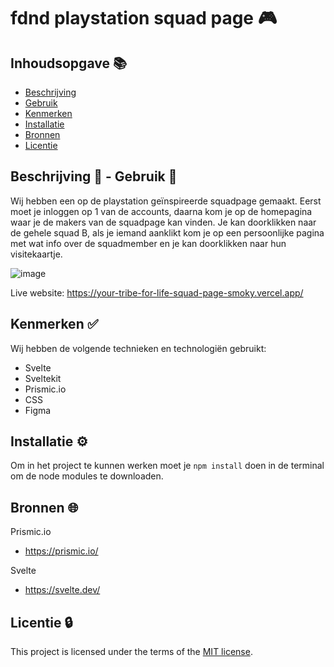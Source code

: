 # fdnd playstation squad page 🎮




## Inhoudsopgave 📚

  * [Beschrijving](#beschrijving)
  * [Gebruik](#gebruik)
  * [Kenmerken](#kenmerken)
  * [Installatie](#installatie)
  * [Bronnen](#bronnen)
  * [Licentie](#licentie)


## Beschrijving 📃 -  Gebruik  👥
<!-- In de Beschrijving staat hoe je project er uit ziet, hoe het werkt en wat je er mee kan. -->
Wij hebben een op de playstation geïnspireerde squadpage gemaakt. Eerst moet je inloggen op 1 van de accounts, daarna kom je op de homepagina waar je de makers van de squadpage kan vinden.
Je kan doorklikken naar de gehele squad B, als je iemand aanklikt kom je op een persoonlijke pagina met wat info over de squadmember en je kan doorklikken naar hun visitekaartje.

<!-- Voeg een mooie poster visual toe 📸 -->
![image](https://github.com/r20222/your-tribe-for-life-squad-page/assets/101579892/7ede9f3d-2499-4188-8039-a52977c3bc9a)


<!-- Voeg een link toe naar Github Pages 🌐-->
Live website: https://your-tribe-for-life-squad-page-smoky.vercel.app/


## Kenmerken ✅
<!-- Bij Kenmerken staat welke technieken zijn gebruikt en hoe. Wat is de HTML structuur? Wat zijn de belangrijkste dingen in CSS? Wat is er met Javascript gedaan en hoe? Misschien heb je een framwork of library gebruikt? -->

Wij hebben de volgende technieken en technologiën gebruikt:

* Svelte
* Sveltekit
* Prismic.io
* CSS
* Figma

## Installatie ⚙️

Om in het project te kunnen werken moet je `npm install` doen in de terminal om de node modules te downloaden.

## Bronnen 🌐

Prismic.io
* https://prismic.io/

Svelte
* https://svelte.dev/

## Licentie 🔒

This project is licensed under the terms of the [MIT license](./LICENSE).
